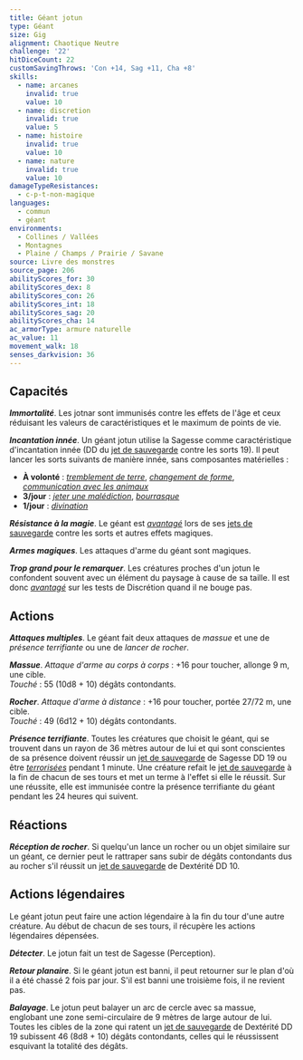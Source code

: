 ```yaml
---
title: Géant jotun
type: Géant
size: Gig
alignment: Chaotique Neutre
challenge: '22'
hitDiceCount: 22
customSavingThrows: 'Con +14, Sag +11, Cha +8'
skills:
  - name: arcanes
    invalid: true
    value: 10
  - name: discretion
    invalid: true
    value: 5
  - name: histoire
    invalid: true
    value: 10
  - name: nature
    invalid: true
    value: 10
damageTypeResistances:
  - c-p-t-non-magique
languages:
  - commun
  - géant
environments:
  - Collines / Vallées
  - Montagnes
  - Plaine / Champs / Prairie / Savane
source: Livre des monstres
source_page: 206
abilityScores_for: 30
abilityScores_dex: 8
abilityScores_con: 26
abilityScores_int: 18
abilityScores_sag: 20
abilityScores_cha: 14
ac_armorType: armure naturelle
ac_value: 11
movement_walk: 18
senses_darkvision: 36
---
```

## Capacités
_**Immortalité**_. Les jotnar sont immunisés contre les effets de l'âge et ceux réduisant les valeurs de caractéristiques et le maximum de points de vie.

_**Incantation innée**_. Un géant jotun utilise la Sagesse comme caractéristique d'incantation innée (DD du [jet de sauvegarde](/utiliser-les-caracteristiques/#jets-de-sauvegarde) contre les sorts 19). Il peut lancer les sorts suivants de manière innée, sans composantes matérielles :
* **À volonté** : [_tremblement de terre_](/grimoire/tremblement-de-terre/), [_changement de forme_](/grimoire/changement-de-forme/), [_communication avec les animaux_](/grimoire/communication-avec-les-animaux/)
* **3/jour** : [_jeter une malédiction_](/grimoire/jeter-une-malediction/), [_bourrasque_](/grimoire/bourrasque/)
* **1/jour** : [_divination_](/grimoire/divination/)

_**Résistance à la magie**_. Le géant est [_avantagé_](/utiliser-les-caracteristiques/#avantage-et-desavantage) lors de ses [jets de sauvegarde](/utiliser-les-caracteristiques/#jets-de-sauvegarde) contre les sorts et autres effets magiques.

_**Armes magiques**_. Les attaques d'arme du géant sont magiques.

_**Trop grand pour le remarquer**_. Les créatures proches d'un jotun le confondent souvent avec un élément du paysage à cause de sa taille. Il est donc [_avantagé_](/utiliser-les-caracteristiques/#avantage-et-desavantage) sur les tests de Discrétion quand il ne bouge pas.

## Actions
_**Attaques multiples**_. Le géant fait deux attaques de _massue_ et une de _présence terrifiante_ ou une de _lancer de rocher_.

_**Massue**_. _Attaque d'arme au corps à corps_ : +16 pour toucher, allonge 9 m, une cible.  
_Touché_ : 55 (10d8 + 10) dégâts contondants.

_**Rocher**_. _Attaque d'arme à distance_ : +16 pour toucher, portée 27/72 m, une cible.  
_Touché_ : 49 (6d12 + 10) dégâts contondants.

_**Présence terrifiante**_. Toutes les créatures que choisit le géant, qui se trouvent dans un rayon de 36 mètres autour de lui et qui sont conscientes de sa présence doivent réussir un [jet de sauvegarde](/utiliser-les-caracteristiques/#jets-de-sauvegarde) de Sagesse DD 19 ou être [_terrorisées_](/gerer-la-sante-du-personnage/#terrorise) pendant 1 minute. Une créature refait le [jet de sauvegarde](/utiliser-les-caracteristiques/#jets-de-sauvegarde) à la fin de chacun de ses tours et met un terme à l'effet si elle le réussit. Sur une réussite, elle est immunisée contre la présence terrifiante du géant pendant les 24 heures qui suivent.

## Réactions
_**Réception de rocher**_. Si quelqu'un lance un rocher ou un objet similaire sur un géant, ce dernier peut le rattraper sans subir de dégâts contondants dus au rocher s'il réussit un [jet de sauvegarde](/utiliser-les-caracteristiques/#jets-de-sauvegarde) de Dextérité DD 10.

## Actions légendaires
Le géant jotun peut faire une action légendaire à la fin du tour d'une autre créature. Au début de chacun de ses tours, il récupère les actions légendaires dépensées.

_**Détecter**_. Le jotun fait un test de Sagesse (Perception).

_**Retour planaire**_. Si le géant jotun est banni, il peut retourner sur le plan d'où il a été chassé 2 fois par jour. S'il est banni une troisième fois, il ne revient pas.

_**Balayage**_. Le jotun peut balayer un arc de cercle avec sa massue, englobant une zone semi-circulaire de 9 mètres de large autour de lui. Toutes les cibles de la zone qui ratent un [jet de sauvegarde](/utiliser-les-caracteristiques/#jets-de-sauvegarde) de Dextérité DD 19 subissent 46 (8d8 + 10) dégâts contondants, celles qui le réussissent esquivant la totalité des dégâts.
